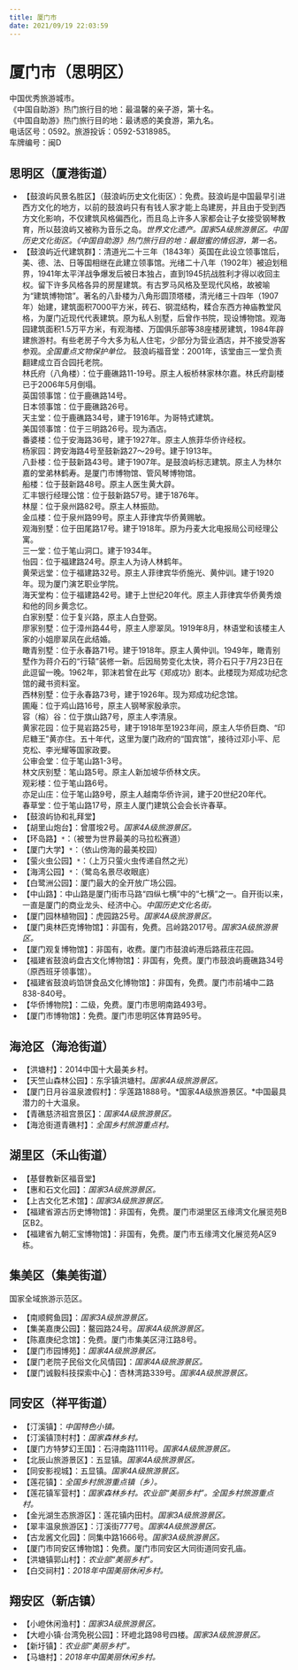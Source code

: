 ```yaml
---
title: 厦门市
date: 2021/09/19 22:03:59
---
```


# 厦门市（思明区）
中国优秀旅游城市。  
《中国自助游》热门旅行目的地：最温馨的亲子游，第十名。  
《中国自助游》热门旅行目的地：最诱惑的美食游，第九名。  
电话区号：0592。旅游投诉：0592-5318985。  
车牌编号：闽D  

## 思明区（厦港街道）
* 【鼓浪屿风景名胜区】（鼓浪屿历史文化街区）：免费。鼓浪屿是中国最早引进西方文化的地方，以前的鼓浪屿只有有钱人家才能上岛建房，并且由于受到西方文化影响，不仅建筑风格偏西化，而且岛上许多人家都会让子女接受钢琴教育，所以鼓浪屿又被称为音乐之岛。*世界文化遗产。国家5A级旅游景区。中国历史文化街区。《中国自助游》热门旅行目的地：最甜蜜的情侣游，第一名。*
* 【鼓浪屿近代建筑群】：清道光二十三年（1843年）英国在此设立领事馆后，美、德、法、日等国相继在此建立领事馆。光绪二十八年（1902年）被迫划租界，1941年太平洋战争爆发后被日本独占，直到1945抗战胜利才得以收回主权。留下许多风格各异的房屋建筑。有古罗马风格及至现代风格，故被喻为“建筑博物馆”。著名的八卦楼为八角形圆顶塔楼，清光绪三十四年（1907年）始建，建筑面积7000平方米，砖石、钢混结构，糅合东西方神庙教堂风格，为厦门近现代代表建筑。原为私人别墅，后曾作书院，现设博物馆。观海园建筑面积1.5万平方米，有观海楼、万国俱乐部等38座楼房建筑，1984年辟建旅游村。有些老房子今大多为私人住宅，少部分为营业酒店，并不接受游客参观。*全国重点文物保护单位。*
  鼓浪屿福音堂：2001年，该堂由三一堂负责翻建成立百合园托老院。  
  林氏府（八角楼）：位于鹿礁路11-19号。原主人板桥林家林尔嘉。林氏府副楼已于2006年5月倒塌。  
  英国领事馆：位于鹿礁路14号。  
  日本领事馆：位于鹿礁路26号。  
  天主堂：位于鹿礁路34号，建于1916年。为哥特式建筑。  
  美国领事馆：位于三明路26号。现为酒店。  
  番婆楼：位于安海路36号，建于1927年。原主人旅菲华侨许经权。  
  杨家园：跨安海路4号至鼓新路27～29号。建于1913年。  
  八卦楼：位于鼓新路43号。建于1907年。是鼓浪屿标志建筑。原主人为林尔嘉的堂弟林鹤寿。是厦门市博物馆、管风琴博物馆。  
  船楼：位于鼓新路48号。原主人医生黄大辟。  
  汇丰银行经理公馆：位于鼓新路57号。建于1876年。  
  林屋：位于泉州路82号。原主人林振勋。  
  金瓜楼：位于泉州路99号。原主人菲律宾华侨黄赐敏。  
  观海别墅：位于田尾路17号。建于1918年。原为丹麦大北电报局公司经理公寓。  
  三一堂：位于笔山洞口。建于1934年。  
  怡园：位于福建路24号。原主人为诗人林鹤年。  
  黄荣远堂：位于福建路32号。原主人菲律宾华侨施光、黄仲训。建于1920年。现为厦门演艺职业学院。  
  海天堂构：位于福建路42号。建于上世纪20年代。原主人菲律宾华侨黄秀烺和他的同乡黄念忆。  
  白家别墅：位于复兴路，原主人白登弼。  
  廖家别墅：位于漳州路44号，原主人廖翠凤。1919年8月，林语堂和该楼主人家的小姐廖翠凤在此结婚。  
  瞰青别墅：位于永春路71号。建于1918年。原主人黄仲训。1949年，瞰青别墅作为蒋介石的“行辕”装修一新。后因局势变化太快，蒋介石只于7月23日在此逗留一晚。1962年，郭沫若曾在此写《郑成功》剧本。此楼现为郑成功纪念馆的藏书资料室。  
  西林别墅：位于永春路73号，建于1926年。现为郑成功纪念馆。  
  圃庵：位于鸡山路16号，原主人钢琴家殷承宗。  
  容（榕）谷：位于旗山路7号，原主人李清泉。  
  黄家花园：位于晃岩路25号，建于1918年至1923年间，原主人华侨巨商、“印尼糖王”黄亦住。五十年代，这里为厦门政府的“国宾馆”，接待过邓小平、尼克松、李光耀等国家政要。  
  公审会堂：位于笔山路1-3号。  
  林文庆别墅：笔山路5号。原主人新加坡华侨林文庆。  
  观彩楼：位于笔山路6号。  
  亦足山庄：位于笔山路9号，原主人越南华侨许涧，建于20世纪20年代。  
  春草堂：位于笔山路17号，原主人厦门建筑公会会长许春草。  
* 【鼓浪屿协和礼拜堂】
* 【胡里山炮台】：曾厝垵2号。*国家4A级旅游景区。*
* 【环岛路】`*`：（被誉为世界最美的马拉松赛道）
* 【厦门大学】`*`：（依山傍海的最美校园）
* 【萤火虫公园】`*`：（上万只萤火虫传递自然之光）
* 【海湾公园】`*`：（鹭岛名景尽收眼底）
* 【白鹭洲公园】：厦门最大的全开放广场公园。
* 【中山路】：中山路是厦门街市马路“四纵七横”中的“七横”之一。自开街以来，一直是厦门的商业龙头、经济中心。*中国历史文化名街。*
* 【厦门园林植物园】：虎园路25号。*国家4A级旅游景区。*
* 【厦门奥林匹克博物馆】：非国有，免费。吕岭路2017号。*国家3A级旅游景区。*
* 【厦门观复博物馆】：非国有，收费。厦门市鼓浪屿港后路菽庄花园。
* 【福建省鼓浪屿盘古文化博物馆】：非国有，免费。厦门市鼓浪屿鹿礁路34号（原西班牙领事馆）。
* 【福建省鼓浪屿馅饼食品文化博物馆】：非国有，免费。厦门市前埔中二路838-840号。
* 【华侨博物院】：二级，免费。厦门市思明南路493号。
* 【厦门市博物馆】：免费。厦门市思明区体育路95号。

## 海沧区（海沧街道）
* 【洪塘村】：2014中国十大最美乡村。
* 【天竺山森林公园】：东孚镇洪塘村。*国家4A级旅游景区。*
* 【厦门日月谷温泉渡假村】：孚莲路1888号。*国家4A级旅游景区。*中国最具潜力的十大温泉。
* 【青礁慈济祖宫景区】：*国家4A级旅游景区。*
* 【海沧街道青礁村】：*全国乡村旅游重点村。*

## 湖里区（禾山街道）
* 【基督教新区福音堂】
* 【惠和石文化园】：*国家3A级旅游景区。*
* 【上古文化艺术馆】：*国家3A级旅游景区。*
* 【福建省源古历史博物馆】：非国有，免费。厦门市湖里区五缘湾文化展览苑B区B2。
* 【福建省九朝汇宝博物馆】：非国有，免费。厦门市五缘湾文化展览苑A区9栋。

## 集美区（集美街道）
国家全域旅游示范区。
* 【南顺鳄鱼园】：*国家3A级旅游景区。*
* 【集美嘉庚公园】：鳌园路24号。*国家4A级旅游景区。*
* 【陈嘉庚纪念馆】：免费。厦门市集美区浔江路8号。
* 【厦门市园博苑】：*国家4A级旅游景区。*
* 【厦门老院子民俗文化风情园】：*国家4A级旅游景区。*
* 【厦门诚毅科技探索中心】：杏林湾路339号。*国家4A级旅游景区。*

## 同安区（祥平街道）
* 【汀溪镇】：*中国特色小镇。*
* 【汀溪镇顶村村】：*国家森林乡村。*
* 【厦门方特梦幻王国】：石浔南路1111号。*国家4A级旅游景区。*
* 【北辰山旅游景区】：五显镇。*国家4A级旅游景区。*
* 【同安影视城】：五显镇。*国家4A级旅游景区。*
* 【莲花镇】：*全国乡村旅游重点镇（乡）。*
* 【莲花镇军营村】：*国家森林乡村。农业部“美丽乡村”。全国乡村旅游重点村。*
* 【金光湖生态旅游区】：莲花镇内田村。*国家3A级旅游景区。*
* 【翠丰温泉旅游区】：汀溪街777号。*国家4A级旅游景区。*
* 【古龙酱文化园】：同集中路1666号。*国家3A级旅游景区。*
* 【厦门市同安区博物馆】：免费。厦门市同安区大同街道同安孔庙。
* 【洪塘镇郭山村】：*农业部“美丽乡村”。*
* 【白交祠村】：*2018年中国美丽休闲乡村。*

## 翔安区（新店镇）
* 【小嶝休闲渔村】：*国家3A级旅游景区。*
* 【大嶝小镇·台湾免税公园】：环嶝北路98号四楼。*国家3A级旅游景区。*
* 【新圩镇】：*农业部“美丽乡村”。*
* 【马塘村】：*2018年中国美丽休闲乡村。*
